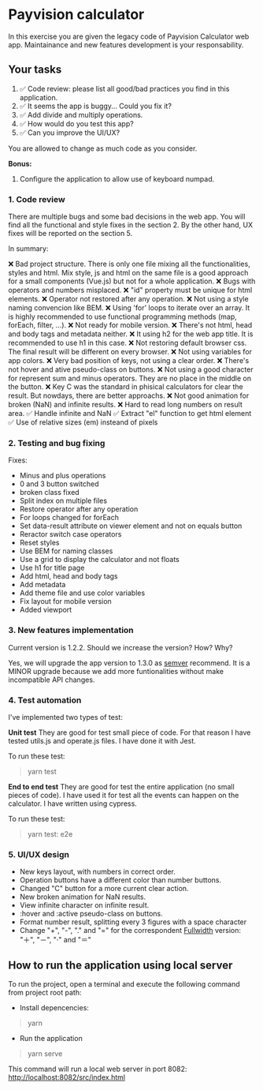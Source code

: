 # Payvision calculator

In this exercise you are given the legacy code of Payvision Calculator web app. Maintainance and new features development is your responsability.

## Your tasks

1. ✅ Code review: please list all good/bad practices you find in this application.
2. ✅ It seems the app is buggy... Could you fix it?
3. ✅ Add divide and multiply operations.
4. ✅ How would do you test this app?
5. ✅ Can you improve the UI/UX?

You are allowed to change as much code as you consider.

**Bonus:**

1. Configure the application to allow use of keyboard numpad.

### 1. Code review

There are multiple bugs and some bad decisions in the web app.
You will find all the functional and style fixes in the section 2.
By the other hand, UX fixes will be reported on the section 5.

In summary:

❌ Bad project structure. There is only one file mixing all the functionalities, styles and html. Mix style, js and html on the same file is a good approach for a small components (Vue.js) but not for a whole application.
❌ Bugs with operators and numbers misplaced.
❌ "id" property must be unique for html elements.
❌ Operator not restored after any operation.
❌ Not using a style naming convencion like BEM.
❌ Using 'for' loops to iterate over an array. It is highly recommended to use functional programming methods (map, forEach, filter, ...).
❌ Not ready for mobile version.
❌ There's not html, head and body tags and metadata neither.
❌ It using h2 for the web app title. It is recommended to use h1 in this case.
❌ Not restoring default browser css. The final result will be different on every browser.
❌ Not using variables for app colors.
❌ Very bad position of keys, not using a clear order.
❌ There's not hover and ative pseudo-class on buttons.
❌ Not using a good character for represent sum and minus operators. They are no place in the middle on the button.
❌ Key C was the standard in phisical calculators for clear the result. But nowdays, there are better approachs.
❌ Not good animation for broken (NaN) and infinite results.
❌ Hard to read long numbers on result area.
✅ Handle infinite and NaN
✅ Extract "el" function to get html element
✅ Use of relative sizes (em) insteand of pixels

### 2. Testing and bug fixing

Fixes:

- Minus and plus operations
- 0 and 3 button switched
- broken class fixed
- Split index on multiple files
- Restore operator after any operation
- For loops changed for forEach
- Set data-result attribute on viewer element and not on equals button
- Reractor switch case operators
- Reset styles
- Use BEM for naming classes
- Use a grid to display the calculator and not floats
- Use h1 for title page
- Add html, head and body tags
- Add metadata
- Add theme file and use color variables
- Fix layout for mobile version
- Added viewport

### 3. New features implementation

Current version is 1.2.2. Should we increase the version? How? Why?

Yes, we will upgrade the app version to 1.3.0 as [semver](https://semver.org/) recommend.
It is a MINOR upgrade because we add more funtionalities without make incompatible API changes.

### 4. Test automation

I've implemented two types of test:

**Unit test**
They are good for test small piece of code. For that reason I have tested utils.js and operate.js files. I have done it with Jest.

To run these test:

> yarn test

**End to end test**
They are good for test the entire application (no small pieces of code). I have used it for test all the events can happen on the calculator. I have written using cypress.

To run these test:

> yarn test: e2e

### 5. UI/UX design

- New keys layout, with numbers in correct order.
- Operation buttons have a different color than number buttons.
- Changed "C" button for a more current clear action.
- New broken animation for NaN results.
- View infinite character on infinite result.
- :hover and :active pseudo-class on buttons.
- Format number result, splitting every 3 figures with a space character
- Change "+", "-", "." and "=" for the correspondent [Fullwidth](https://www.compart.com/en/unicode/search?q=fullwidth#characters) version: "＋", "－", "·" and "＝"

## How to run the application using local server

To run the project, open a terminal and execute the following command from project root path:

- Install depencencies:

> yarn

- Run the application

> yarn serve

This command will run a local web server in port 8082:
[http://localhost:8082/src/index.html](http://localhost:8082/src/index.html)
